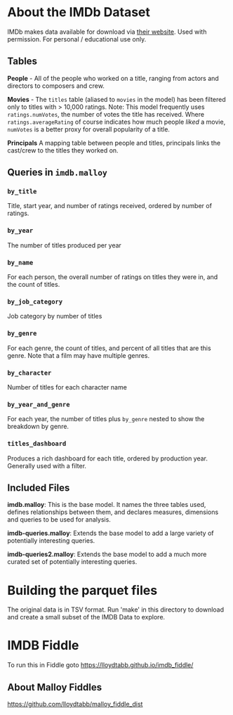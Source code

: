 # About the IMDb Dataset

IMDb makes data available for download via [their website](https://www.imdb.com/interfaces/). 
Used with permission. 
For personal / educational use only.


## Tables

**People** - All of the people who worked on a title, ranging from actors and directors to composers and crew.

**Movies** - The `titles` table (aliased to `movies` in the model) has been filtered only to titles with > 10,000 ratings. Note: This model frequently uses `ratings.numVotes`, the number of votes the title has received. Where `ratings.averageRating` of course indicates how much people _liked_ a movie, `numVotes` is a better proxy for overall popularity of a title. 

**Principals** A mapping table between people and titles, principals links the cast/crew to the titles they worked on.


## Queries in `imdb.malloy`

### <!--malloy-query model="imdb.malloy" source="movies" query="by_title"--> `by_title`
Title, start year, and number of ratings received, ordered by number of ratings.

### <!--malloy-query model="imdb.malloy" source="movies" query="by_year"--> `by_year`
The number of titles produced per year

### <!--malloy-query model="imdb.malloy" source="movies" query="by_name"--> `by_name`
For each person, the overall number of ratings on titles they were in, and the count of titles.

### <!--malloy-query model="imdb.malloy" source="movies" query="by_job_category"--> `by_job_category`
Job category by number of titles

### <!--malloy-query model="imdb.malloy" source="movies" query="by_genre"--> `by_genre`
For each genre, the count of titles, and percent of all titles that are this genre. Note that a film may have multiple genres.

### <!--malloy-query model="imdb.malloy" source="movies" query="by_character"--> `by_character`
Number of titles for each character name

### <!--malloy-query model="imdb.malloy" source="movies" query="by_year_and_genre"--> `by_year_and_genre`
For each year, the number of titles plus `by_genre` nested to show the breakdown by genre.

### <!--malloy-query model="imdb.malloy" source="movies" query="titles_dashboard"--> `titles_dashboard`
Produces a rich dashboard for each title, ordered by production year. Generally used with a filter.


## Included Files

**imdb.malloy**: This is the base model. It names the three tables used, defines relationships between them, and declares measures, dimensions and queries to be used for analysis.

**imdb-queries.malloy**: Extends the base model to add a large variety of potentially interesting queries.

**imdb-queries2.malloy**: Extends the base model to add a much more curated set of potentially interesting queries.

# Building the parquet files

The original data is in TSV format. Run 'make' in this directory to download and create a small subset of the IMDB Data to explore.

# IMDB Fiddle

To run this in Fiddle goto https://lloydtabb.github.io/imdb_fiddle/


## About Malloy Fiddles

https://github.com/lloydtabb/malloy_fiddle_dist

